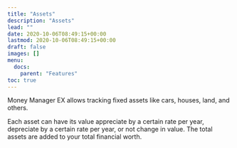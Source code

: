```yaml
---
title: "Assets"
description: "Assets"
lead: ""
date: 2020-10-06T08:49:15+00:00
lastmod: 2020-10-06T08:49:15+00:00
draft: false
images: []
menu:
  docs:
    parent: "Features"
toc: true
---
```


Money Manager EX allows tracking fixed assets like cars, houses, land, and others.

Each asset can have its value appreciate by a certain rate per year, depreciate by a certain rate per year, or not change in value. The total assets are added to your total financial worth.